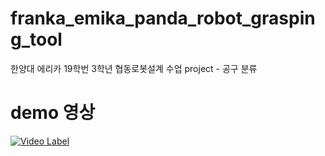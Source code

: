 # franka_emika_panda_robot_grasping_tool
한양대 에리카 19학번  3학년 협동로봇설계 수업 project - 공구 분류 




# demo 영상 

[![Video Label](http://img.youtube.com/vi/6R7MIhkQQF4/0.jpg)](https://youtu.be/6R7MIhkQQF4)
